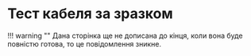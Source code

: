 # Тест кабеля за зразком











!!! warning ""
	Дана сторінка ще не дописана до кінця, коли вона буде повністю готова, то це повідомлення зникне.